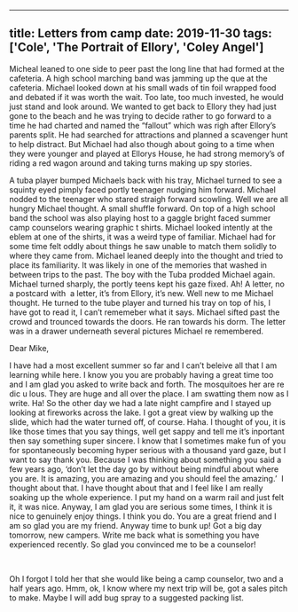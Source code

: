 
---
title: Letters from camp
date: 2019-11-30
tags: ['Cole', 'The Portrait of Ellory', 'Coley Angel']
---

Micheal leaned to one side to peer past the long line that had formed at the cafeteria. A high school marching band was jamming up the que at the cafeteria. Michael looked down at his small wads of tin foil wrapped food and debated if it was worth the wait. Too late, too much invested, he would just stand and look around. We wanted to get back to Ellory they had just gone to the beach and he was trying to decide rather to go forward to a time he had charted and named the “fallout” which was righ after Ellory’s parents split. He had searched for attractions and planned a scavenger hunt to help distract. But Michael had also though about going to a time when they were younger and played at Ellorys House, he had strong memory’s of riding a red wagon around and taking turns making up spy stories.

A tuba player bumped Michaels back with his tray, Michael turned to see a squinty eyed pimply faced portly teenager nudging him forward. Michael nodded to the teenager who stared straigh forward scowling. Well we are all hungry Michael thought. A small shuffle forward. On top of a high school band the school was also playing host to a gaggle bright faced summer camp counselors wearing graphic t shirts. Michael looked intently at the eblem at one of the shirts, it was a weird type of familiar. Michael had for some time felt oddly about things he saw unable to match them solidly to where they came from. Michael leaned deeply into the thought and tried to place its familiarity. It was likely in one of the memories that washed in between trips to the past. The boy with the Tuba prodded Michael again. Michael turned sharply, the portly teens kept his gaze fixed. Ah! A letter, no a postcard with  a letter, it’s from Ellory, it’s new. Well new to me Michael thought. He turned to the tube player and turned his tray on top of his, I have got to read it, I can’t rememeber what it says. Michael sifted past the crowd and trounced towards the doors. He ran towards his dorm. The letter was in a drawer underneath several pictures Michael re remembered.

Dear Mike,

I have had a most excellent summer so far and I can’t beleive all that I am learning while here. I know you you are probably having a great time too and I am glad you asked to write back and forth. The mosquitoes her are re dic u lous. They are huge and all over the place. I am swatting them now as I write. Ha! So the other day we had a late night campfire and I stayed up looking at fireworks across the lake. I got a great view by walking up the slide, which had the water turned off, of course. Haha. I thought of you, it is like those times that you say things, well get sappy and tell me it’s inportant then say something super sincere. I know that I sometimes make fun of you for spontaneously becoming hyper serious with a thousand yard gaze, but I want to say thank you. Because I was thinking about something you said a few years ago, ‘don’t let the day go by without being mindful about where you are. It is amazing, you are amazing and you should feel the amazing.’  I thought about that. I have thought about that and I feel like I am really soaking up the whole experience. I put my hand on a warm rail and just felt it, it was nice. Anyway, I am glad you are serious some times, I think it is nice to genuinely enjoy things. I think you do. You are a great friend and I am so glad you are my friend. Anyway time to bunk up! Got a big day tomorrow, new campers. Write me back what is something you have experienced recently. So glad you convinced me to be a counselor!

 

Oh I forgot I told her that she would like being a camp counselor, two and a half years ago. Hmm, ok, I know where my next trip will be, got a sales pitch to make. Maybe I will add bug spray to a suggested packing list.
